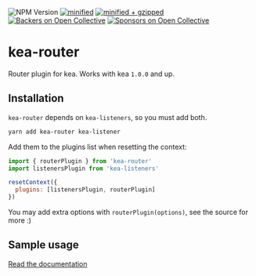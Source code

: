 ![NPM Version](https://img.shields.io/npm/v/kea-router.svg)
[![minified](https://badgen.net/bundlephobia/min/kea-router)](https://bundlephobia.com/result?p=kea-router)
[![minified + gzipped](https://badgen.net/bundlephobia/minzip/kea-router)](https://bundlephobia.com/result?p=kea-router)
[![Backers on Open Collective](https://opencollective.com/kea/backers/badge.svg)](#backers)
[![Sponsors on Open Collective](https://opencollective.com/kea/sponsors/badge.svg)](#sponsors)

# kea-router

Router plugin for kea. Works with kea `1.0.0` and up.

## Installation

`kea-router` depends on `kea-listeners`, so you must add both.

```sh
yarn add kea-router kea-listener
```

Add them to the plugins list when resetting the context:

```js
import { routerPlugin } from 'kea-router'
import listenersPlugin from 'kea-listeners'

resetContext({
  plugins: [listenersPlugin, routerPlugin]
})
```

You may add extra options with `routerPlugin(options)`, see the source for more :)

## Sample usage

[Read the documentation](https://kea.js.org/docs/plugins/router)
